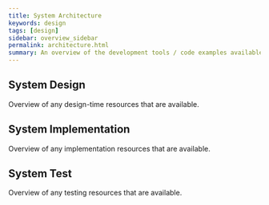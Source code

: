 ```yaml
---
title: System Architecture
keywords: design
tags: [design]
sidebar: overview_sidebar
permalink: architecture.html
summary: An overview of the development tools / code examples available to help develop provider and consumder systems.
---
```


## System Design ##

Overview of any design-time resources that are available.

## System Implementation ##

Overview of any implementation resources that are available.

## System Test ##

Overview of any testing resources that are available.
